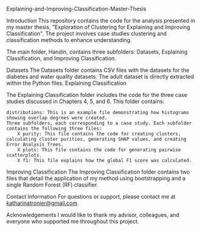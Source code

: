 Explaining-and-Improving-Classification-Master-Thesis

Introduction
This repository contains the code for the analysis presented in my master thesis, "Exploration of Clustering for Explaining and Improving Classification". The project involves case studies clustering and classification methods to enhance understanding.

The main folder, Handin, contains three subfolders: Datasets, Explaining Classification, and Improving Classification.

Datasets
The Datasets folder contains CSV files with the datasets for the diabetes and water quality datasets. The adult dataset is directly extracted within the Python files.
Explaining Classification

The Explaining Classification folder includes the code for the three case studies discussed in Chapters 4, 5, and 6. This folder contains:

    distributions: This is an example file demonstrating how histograms showing overlap degrees were created.
    Three subfolders, each corresponding to a case study. Each subfolder contains the following three files:
        X purity: This file contains the code for creating clusters, calculating cluster purities, generating SHAP values, and creating Error Analysis Trees.
        X plots: This file contains the code for generating pairwise scatterplots.
        X f1: This file explains how the global F1 score was calculated.

Improving Classification
The Improving Classification folder contains two files that detail the application of my method using bootstrapping and a single Random Forest (RF) classifier.

Contact Information
For questions or support, please contact me at katharinatronier@gmail.com.

Acknowledgements
I would like to thank my advisor, colleagues, and everyone who supported me throughout this project.
